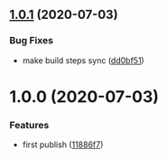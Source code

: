 ## [1.0.1](https://github.com/harrysolovay/constructor-chain/compare/v1.0.0...v1.0.1) (2020-07-03)


### Bug Fixes

* make build steps sync ([dd0bf51](https://github.com/harrysolovay/constructor-chain/commit/dd0bf51e22511dafa32640763b787563495bc433))

# 1.0.0 (2020-07-03)


### Features

* first publish ([11886f7](https://github.com/harrysolovay/constructor-chain/commit/11886f74045933f44e69ce205f4cdd0ad9b88ca7))
